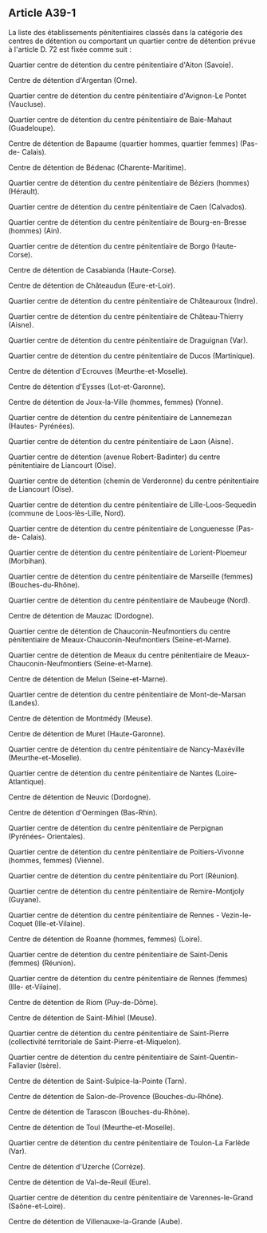 Article A39-1
----
La liste des établissements pénitentiaires classés dans la catégorie des centres
de détention ou comportant un quartier centre de détention prévue à l'article D.
72 est fixée comme suit :

Quartier centre de détention du centre pénitentiaire d'Aiton (Savoie).

Centre de détention d'Argentan (Orne).

Quartier centre de détention du centre pénitentiaire d'Avignon-Le Pontet
(Vaucluse).

Quartier centre de détention du centre pénitentiaire de Baie-Mahaut
(Guadeloupe).

Centre de détention de Bapaume (quartier hommes, quartier femmes) (Pas-de-
Calais).

Centre de détention de Bédenac (Charente-Maritime).

Quartier centre de détention du centre pénitentiaire de Béziers (hommes)
(Hérault).

Quartier centre de détention du centre pénitentiaire de Caen (Calvados).

Quartier centre de détention du centre pénitentiaire de Bourg-en-Bresse (hommes)
(Ain).

Quartier centre de détention du centre pénitentiaire de Borgo (Haute-Corse).

Centre de détention de Casabianda (Haute-Corse).

Centre de détention de Châteaudun (Eure-et-Loir).

Quartier centre de détention du centre pénitentiaire de Châteauroux (Indre).

Quartier centre de détention du centre pénitentiaire de Château-Thierry (Aisne).

Quartier centre de détention du centre pénitentiaire de Draguignan (Var).

Quartier centre de détention du centre pénitentiaire de Ducos (Martinique).

Centre de détention d'Ecrouves (Meurthe-et-Moselle).

Centre de détention d'Eysses (Lot-et-Garonne).

Centre de détention de Joux-la-Ville (hommes, femmes) (Yonne).

Quartier centre de détention du centre pénitentiaire de Lannemezan (Hautes-
Pyrénées).

Quartier centre de détention du centre pénitentiaire de Laon (Aisne).

Quartier centre de détention (avenue Robert-Badinter) du centre pénitentiaire de
Liancourt (Oise).

Quartier centre de détention (chemin de Verderonne) du centre pénitentiaire de
Liancourt (Oise).

Quartier centre de détention du centre pénitentiaire de Lille-Loos-Sequedin
(commune de Loos-lès-Lille, Nord).

Quartier centre de détention du centre pénitentiaire de Longuenesse (Pas-de-
Calais).

Quartier centre de détention du centre pénitentiaire de Lorient-Ploemeur
(Morbihan).

Quartier centre de détention du centre pénitentiaire de Marseille (femmes)
(Bouches-du-Rhône).

Quartier centre de détention du centre pénitentiaire de Maubeuge (Nord).

Centre de détention de Mauzac (Dordogne).

Quartier centre de détention de Chauconin-Neufmontiers du centre pénitentiaire
de Meaux-Chauconin-Neufmontiers (Seine-et-Marne).

Quartier centre de détention de Meaux du centre pénitentiaire de Meaux-
Chauconin-Neufmontiers (Seine-et-Marne).

Centre de détention de Melun (Seine-et-Marne).

Quartier centre de détention du centre pénitentiaire de Mont-de-Marsan (Landes).

Centre de détention de Montmédy (Meuse).

Centre de détention de Muret (Haute-Garonne).

Quartier centre de détention du centre pénitentiaire de Nancy-Maxéville
(Meurthe-et-Moselle).

Quartier centre de détention du centre pénitentiaire de Nantes (Loire-
Atlantique).

Centre de détention de Neuvic (Dordogne).

Centre de détention d'Oermingen (Bas-Rhin).

Quartier centre de détention du centre pénitentiaire de Perpignan (Pyrénées-
Orientales).

Quartier centre de détention du centre pénitentiaire de Poitiers-Vivonne
(hommes, femmes) (Vienne).

Quartier centre de détention du centre pénitentiaire du Port (Réunion).

Quartier centre de détention du centre pénitentiaire de Remire-Montjoly
(Guyane).

Quartier centre de détention du centre pénitentiaire de Rennes - Vezin-le-Coquet
(Ille-et-Vilaine).

Centre de détention de Roanne (hommes, femmes) (Loire).

Quartier centre de détention du centre pénitentiaire de Saint-Denis (femmes)
(Réunion).

Quartier centre de détention du centre pénitentiaire de Rennes (femmes) (Ille-
et-Vilaine).

Centre de détention de Riom (Puy-de-Dôme).

Centre de détention de Saint-Mihiel (Meuse).

Quartier centre de détention du centre pénitentiaire de Saint-Pierre
(collectivité territoriale de Saint-Pierre-et-Miquelon).

Quartier centre de détention du centre pénitentiaire de Saint-Quentin-Fallavier
(Isère).

Centre de détention de Saint-Sulpice-la-Pointe (Tarn).

Centre de détention de Salon-de-Provence (Bouches-du-Rhône).

Centre de détention de Tarascon (Bouches-du-Rhône).

Centre de détention de Toul (Meurthe-et-Moselle).

Quartier centre de détention du centre pénitentiaire de Toulon-La Farlède (Var).

Centre de détention d'Uzerche (Corrèze).

Centre de détention de Val-de-Reuil (Eure).

Quartier centre de détention du centre pénitentiaire de Varennes-le-Grand
(Saône-et-Loire).

Centre de détention de Villenauxe-la-Grande (Aube).
